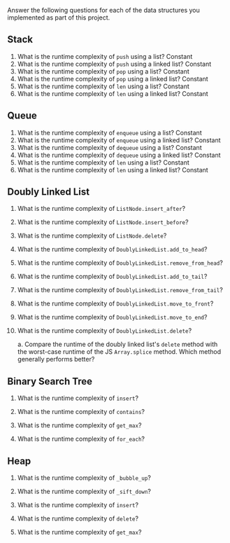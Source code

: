 Answer the following questions for each of the data structures you implemented as part of this project.

## Stack

1. What is the runtime complexity of `push` using a list?
Constant
2. What is the runtime complexity of `push` using a linked list?
Constant
3. What is the runtime complexity of `pop` using a list?
Constant
4. What is the runtime complexity of `pop` using a linked list?
Constant
5. What is the runtime complexity of `len` using a list?
Constant
6. What is the runtime complexity of `len` using a linked list?
Constant
## Queue

1. What is the runtime complexity of `enqueue` using a list?
Constant
2. What is the runtime complexity of `enqueue` using a linked list?
Constant
3. What is the runtime complexity of `dequeue` using a list?
Constant
4. What is the runtime complexity of `dequeue` using a linked list?
Constant
5. What is the runtime complexity of `len` using a list?
Constant
6. What is the runtime complexity of `len` using a linked list?
Constant
## Doubly Linked List

1. What is the runtime complexity of `ListNode.insert_after`?

2. What is the runtime complexity of `ListNode.insert_before`?

3. What is the runtime complexity of `ListNode.delete`?

4. What is the runtime complexity of `DoublyLinkedList.add_to_head`?

5. What is the runtime complexity of `DoublyLinkedList.remove_from_head`?

6. What is the runtime complexity of `DoublyLinkedList.add_to_tail`?

7. What is the runtime complexity of `DoublyLinkedList.remove_from_tail`?

8. What is the runtime complexity of `DoublyLinkedList.move_to_front`?

9. What is the runtime complexity of `DoublyLinkedList.move_to_end`?

10. What is the runtime complexity of `DoublyLinkedList.delete`?

    a. Compare the runtime of the doubly linked list's `delete` method with the worst-case runtime of the JS `Array.splice` method. Which method generally performs better?

## Binary Search Tree

1. What is the runtime complexity of `insert`? 

2. What is the runtime complexity of `contains`?

3. What is the runtime complexity of `get_max`? 

4. What is the runtime complexity of `for_each`?
    
## Heap

1. What is the runtime complexity of `_bubble_up`?

2. What is the runtime complexity of `_sift_down`?

3. What is the runtime complexity of `insert`?

4. What is the runtime complexity of `delete`?

5. What is the runtime complexity of `get_max`?
